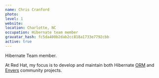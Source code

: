 ```yaml
---
name: Chris Cranford
photo:
level: 1
website:
location: Charlotte, NC
occupation: Hibernate team member
gravatar_hash: fc5da400b2dab2cc818a1733e7792cbb
active: true
---
```

Hibernate Team member.

At Red Hat, my focus is to develop and maintain both Hibernate [ORM](http://hibernate.org/orm) and [Envers](http://hibernate.org/orm/envers) community projects.
